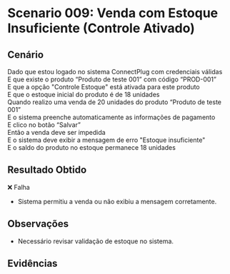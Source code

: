 # Scenario 009: Venda com Estoque Insuficiente (Controle Ativado)

## Cenário
Dado que estou logado no sistema ConnectPlug com credenciais válidas  
E que existe o produto “Produto de teste 001” com código “PROD-001”  
E que a opção "Controle Estoque" está ativada para este produto  
E que o estoque inicial do produto é de 18 unidades  
Quando realizo uma venda de 20 unidades do produto “Produto de teste 001”  
E o sistema preenche automaticamente as informações de pagamento  
E clico no botão “Salvar”  
Então a venda deve ser impedida  
E o sistema deve exibir a mensagem de erro "Estoque insuficiente"  
E o saldo do produto no estoque permanece 18 unidades

## Resultado Obtido
❌ Falha
- Sistema permitiu a venda ou não exibiu a mensagem corretamente.

## Observações
- Necessário revisar validação de estoque no sistema.

## Evidências

